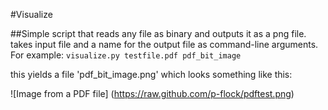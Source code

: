 #Visualize

##Simple script that reads any file as binary and outputs it as a png file.
takes input file and a name for the output file as command-line arguments.
For example:
`visualize.py testfile.pdf pdf_bit_image`

this yields a file 'pdf_bit_image.png' which looks something like this:

![Image from a PDF file]
(https://raw.github.com/p-flock/pdftest.png)


